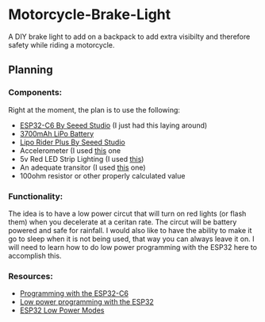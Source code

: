 # Motorcycle-Brake-Light
A DIY brake light to add on a backpack to add extra visibilty and therefore safety while riding a motorcycle.
  
  
## Planning
### Components:
Right at the moment, the plan is to use the following:
- [ESP32-C6 By Seeed Studio](https://www.seeedstudio.com/Seeed-Studio-XIAO-ESP32C6-p-5884.html?srsltid=AfmBOoo6o02956hQTR9vnu1pgjvEA7_m28dqDyM4UgxMEgan_cpJ9a7k) (I just had this laying around)
- [3700mAh LiPo Battery](https://www.amazon.com/EEMB-3700mAh-Rechargeable-Connector-Certified/dp/B08215B4KK/ref=sr_1_1?crid=36859B1WBF5JJ&dib=eyJ2IjoiMSJ9.3Ww9yavLP8peVeDO_ag3TLgOy3EiX6JaPd0S89gt8oE.TS4QPSwMl5L7xDZ7w91JsimSg3LtFT5jgYOKAox2kPY&dib_tag=se&keywords=LP103395&qid=1732074148&sprefix=lp103395%2Caps%2C111&sr=8-1&th=1)
- [Lipo Rider Plus By Seeed Studio](https://www.seeedstudio.com/Lipo-Rider-Plus-p-4204.html)
- Accelerometer (I used [this](https://www.amazon.com/dp/B01DK83ZYQ/ref=twister_B078SS8NQV?_encoding=UTF8&psc=1) one
- 5v Red LED Strip Lighting (I used [this](https://www.amazon.com/KXZM-Powered-640LEDs-Brightness-Flexible/dp/B09XDHNKV3/ref=sr_1_6?crid=E4GKPUCCLMRU&dib=eyJ2IjoiMSJ9.HOIYbfqLYxU7CZV7Qv9pgD0V4UM_TjQf_GenN3G5rfs1kOopobVctOeV6N_1BXCOYPPkIW2Mlujch_vqALLMqlvXoP-30vtrzwFmymmjCoONKgcZDJlmVLPx5OSrmP4uFTd8PfyKMfI0A1pAf-15mcR7Sxol4aKSqhp2jzAfErkUwUQ21UvDCZ_XA4gfJcl1GVDtDO3b0tNGHjQ7C4ob5sstlhmNT0rDQObxYDXu7ADd720OD3TtuJDyYYCeOI7dinGKxfLRXPC585qV4McxOQQaZJTHbWZZc2SSkhXFnQU._tqigCIHi1PuJCQHl69XDPyfjVwFZuA9ErXhOKhVhrM&dib_tag=se&keywords=red%2Bstrip%2Bleds%2Bkxzm&qid=1732074740&sprefix=red%2Bstrip%2Bleds%2Bkxzm%2Caps%2C138&sr=8-6&th=1))
- An adequate transitor (I used [this](https://www.mouser.com/datasheet/2/149/SS8050-117753.pdf?srsltid=AfmBOoorqu-bw4KbcArd56MowXUMRYe-p6QwGt4TR1D0hBtsJHZYhA3X) one)
- 100ohm resistor or other properly calculated value
  
  
### Functionality:
The idea is to have a low power circut that will turn on red lights (or flash them) when you decelerate at a ceritan rate. The circut will be battery powered and safe for rainfall. I would also like to have the ability to make it go to sleep when it is not being used, that way you can always leave it on. I will need to learn how to do low power programming with the ESP32 here to accomplish this.  
  
### Resources:
- [Programming with the ESP32-C6](https://wiki.seeedstudio.com/xiao_esp32c6_getting_started/)
- [Low power programming with the ESP32](https://docs.espressif.com/projects/esp-idf/en/latest/esp32/api-guides/low-power-mode/index.html)
- [ESP32 Low Power Modes](https://www.arrow.com/en/research-and-events/articles/esp32-power-consumption-can-be-reduced-with-sleep-modes)
